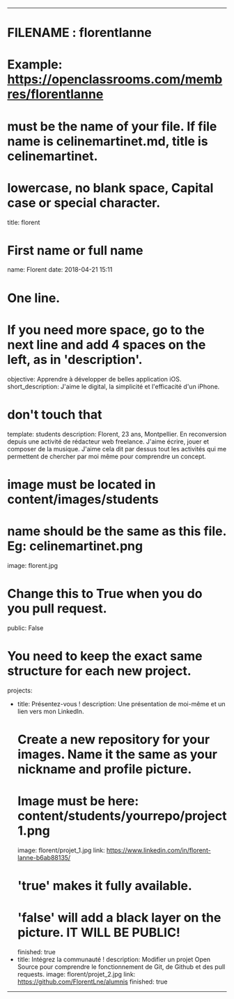 ---

# FILENAME : florentlanne
# Example: https://openclassrooms.com/membres/florentlanne
# must be the name of your file. If file name is celinemartinet.md, title is celinemartinet.
# lowercase, no blank space, Capital case or special character.
title: florent

# First name or full name
name: Florent
date: 2018-04-21 15:11

# One line.
# If you need more space, go to the next line and add 4 spaces on the left, as in 'description'.
objective: Apprendre à développer de belles application iOS.
short_description: 
    J'aime le digital, la simplicité et l'efficacité d'un iPhone.

# don't touch that
template: students
description:
    Florent, 23 ans, Montpellier. En reconversion depuis une activité de rédacteur web freelance.
    J'aime écrire, jouer et composer de la musique. J'aime cela dit par dessus tout les activités
    qui me permettent de chercher par moi même pour comprendre un concept.
# image must be located in content/images/students
# name should be the same as this file. Eg: celinemartinet.png
image: florent.jpg

# Change this to True when you do you pull request.
public: False

# You need to keep the exact same structure for each new project.
projects:
  - title: Présentez-vous !
    description: Une présentation de moi-même et un lien vers mon LinkedIn.
    # Create a new repository for your images. Name it the same as your nickname and profile picture.
    # Image must be here: content/students/yourrepo/project1.png
    image: florent/projet_1.jpg
    link: https://www.linkedin.com/in/florent-lanne-b6ab88135/
    # 'true' makes it fully available.
    # 'false' will add a black layer on the picture. IT WILL BE PUBLIC!
    finished: true
  - title: Intégrez la communauté !
    description: Modifier un projet Open Source pour comprendre le fonctionnement de Git, de Github et des pull requests. 
    image: florent/projet_2.jpg
    link: https://github.com/FlorentLne/alumnis
    finished: true
---